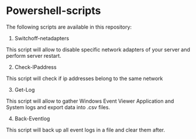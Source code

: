 # Powershell-scripts

The following scripts are available in this repository:

1) Switchoff-netadapters

This script will allow to disable specific network adapters of your server and perform server restart.

2) Check-IPaddress

This script will check if ip addresses belong to the same network

3) Get-Log

This script will allow to gather Windows Event Viewer Application and System logs and export data into .csv files.

4) Back-Eventlog

This script will back up all event logs in a file  and clear them after. 
